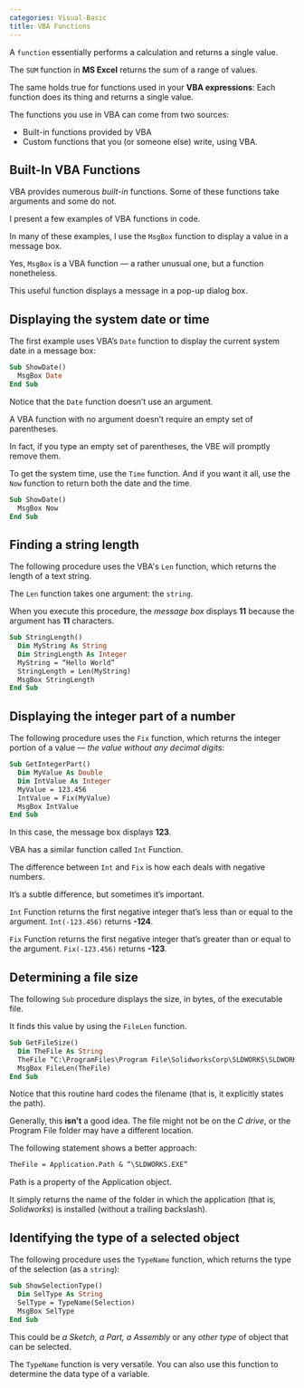 ```yaml
---
categories: Visual-Basic
title: VBA Functions
---
```


A `function` essentially performs a calculation and returns a single value. 

The `SUM` function in **MS Excel** returns the sum of a range of values. 

The same holds true for functions used in your **VBA expressions**: Each function does its thing and returns a single value.

The functions you use in VBA can come from two sources:

* Built-in functions provided by VBA
* Custom functions that you (or someone else) write, using VBA.

## Built-In VBA Functions

VBA provides numerous *built-in* functions. Some of these functions take arguments and some do not.

I present a few examples of VBA functions in code. 

In many of these examples, I use the `MsgBox` function to display a value in a message box. 

Yes, `MsgBox` is a VBA function — a rather unusual one, but a function nonetheless. 

This useful function displays a message in a pop-up dialog box. 

## Displaying the system date or time

The first example uses VBA’s `Date` function to display the current system date in a message box:

```vb
Sub ShowDate()
  MsgBox Date
End Sub
```

Notice that the `Date` function doesn’t use an argument. 

A VBA function with no argument doesn’t require an empty set of parentheses. 

In fact, if you type an empty set of parentheses, the VBE will promptly remove them.

To get the system time, use the `Time` function. And if you want it all, use the `Now` function to return both the date and the time. 

```vb
Sub ShowDate()
  MsgBox Now
End Sub
```

## Finding a string length

The following procedure uses the VBA's `Len` function, which returns the length of a text string. 

The `Len` function takes one argument: the `string`. 

When you execute this procedure, the *message box* displays **11** because the argument has **11** characters. 

```vb
Sub StringLength()
  Dim MyString As String
  Dim StringLength As Integer
  MyString = “Hello World”
  StringLength = Len(MyString)
  MsgBox StringLength
End Sub
```

<!--{%- include amazon-us-native-ad.html -%}-->

## Displaying the integer part of a number

The following procedure uses the `Fix` function, which returns the integer portion of a value — *the value without any decimal digits*: 

```vb
Sub GetIntegerPart()
  Dim MyValue As Double
  Dim IntValue As Integer
  MyValue = 123.456
  IntValue = Fix(MyValue)
  MsgBox IntValue
End Sub
```

In this case, the message box displays **123**.

VBA has a similar function called `Int` Function. 

The difference between `Int` and `Fix` is how each deals with negative numbers. 

It’s a subtle difference, but sometimes it’s important. 

`Int` Function returns the first negative integer that’s less than or equal to the argument. `Int(-123.456)` returns **-124**. 

`Fix` Function returns the first negative integer that’s greater than or equal to the argument. `Fix(-123.456)` returns **-123**. 

## Determining a file size

The following `Sub` procedure displays the size, in bytes, of the executable file. 

It finds this value by using the `FileLen` function. 

```vb
Sub GetFileSize()
  Dim TheFile As String
  TheFile “C:\ProgramFiles\Program File\SolidworksCorp\SLDWORKS\SLDWORKS.exe”
  MsgBox FileLen(TheFile)
End Sub
```

Notice that this routine hard codes the filename (that is, it explicitly states the path). 

Generally, this **isn’t** a good idea. The file might not be on the *C drive*, or the Program File folder may have a different location. 

The following statement shows a better approach: 

```vb
TheFile = Application.Path & “\SLDWORKS.EXE” 
```

Path is a property of the Application object. 

It simply returns the name of the folder in which the application (that is, *Solidworks*) is installed (without a trailing backslash). 

## Identifying the type of a selected object

The following procedure uses the `TypeName` function, which returns the type of the selection (as a `string`): 

```vb
Sub ShowSelectionType()
  Dim SelType As String
  SelType = TypeName(Selection)
  MsgBox SelType
End Sub
```

This could be *a Sketch, a Part, a Assembly* or any *other type* of object that can be selected.

The `TypeName` function is very versatile. You can also use this function to determine the data type of a variable. 





